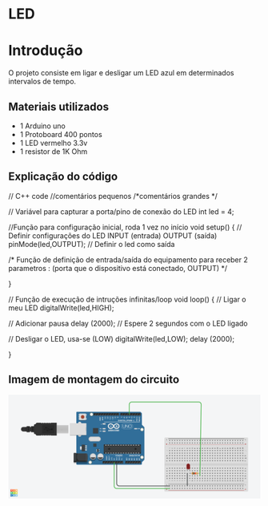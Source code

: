 # LED

# Introdução
  O projeto consiste em ligar e desligar um LED azul em determinados intervalos de tempo.

## Materiais utilizados
- 1 Arduino uno
- 1 Protoboard 400 pontos
- 1 LED vermelho 3.3v
- 1 resistor de 1K Ohm

## Explicação do código

// C++ code
//comentários pequenos
/*comentários grandes */

// Variável para capturar a porta/pino de conexão do LED
int led = 4;

//Função para configuração inicial, roda 1 vez no início
void setup()
{
  // Definir configurações do LED INPUT (entrada) OUTPUT (saída)
  pinMode(led,OUTPUT); // Definir o led como saída
  
  /*
  Função de definição de entrada/saída do equipamento para receber 
  2 parametros :
  (porta que o dispositivo está conectado, OUTPUT)
  */
  
}

// Função de execução de intruções infinitas/loop
void loop()
{
  // Ligar o meu LED
  digitalWrite(led,HIGH);
  
  // Adicionar pausa
  delay (2000); // Espere 2 segundos com o LED ligado 
  
  // Desligar o LED, usa-se (LOW)
  digitalWrite(led,LOW);
  delay (2000);
  
}


## Imagem de montagem do circuito

![|LED](LED.png)
